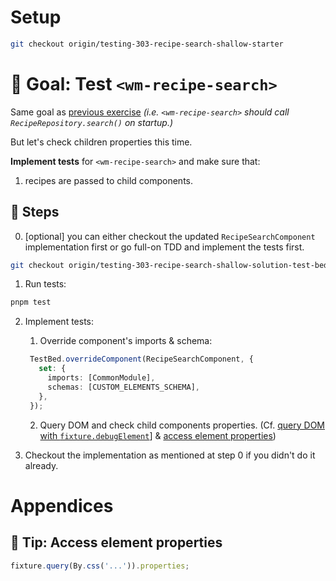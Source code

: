 # Setup

```sh
git checkout origin/testing-303-recipe-search-shallow-starter
```

# 🎯 Goal: Test `<wm-recipe-search>`

Same goal as [previous exercise](302-recipe-search-integration.md) _(i.e. `<wm-recipe-search>` should call `RecipeRepository.search()` on startup.)_

But let's check children properties this time.

**Implement tests** for `<wm-recipe-search>` and make sure that:

1. recipes are passed to child components.

## 📝 Steps

0. [optional] you can either checkout the updated `RecipeSearchComponent` implementation first or go full-on TDD and implement the tests first.
```sh
git checkout origin/testing-303-recipe-search-shallow-solution-test-bed apps/whiskmate/src/app/recipe/recipe-search.component.ts
```

1. Run tests:

```sh
pnpm test
```

2. Implement tests:

   1. Override component's imports & schema:

   ```ts
    TestBed.overrideComponent(RecipeSearchComponent, {
      set: {
        imports: [CommonModule],
        schemas: [CUSTOM_ELEMENTS_SCHEMA],
      },
    });
   ```

   2. Query DOM and check child components properties. (Cf. [query DOM with `fixture.debugElement`](04-recipe-search-integration.md#-tip-query-dom-with-fixturedebugelement)] & [access element properties](#-tip-access-element-properties))

3. Checkout the implementation as mentioned at step 0 if you didn't do it already.

# Appendices

## 🎁 Tip: Access element properties

```ts
fixture.query(By.css('...')).properties;
```
